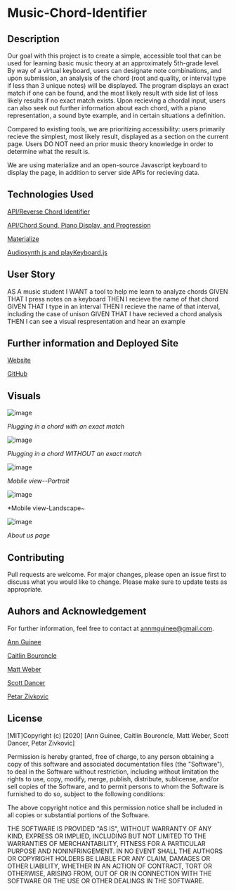 # Music-Chord-Identifier

## Description
Our goal with this project is to create a simple, accessible tool that can be used for learning basic music theory at an approximately 5th-grade level. By way of a virtual keyboard, users can designate note combinations, and upon submission, an analysis of the chord (root and quality, or interval type if less than 3 unique notes) will be displayed. The program displays an exact match if one can be found, and the most likely result with side list of less likely results if no exact match exists. Upon recieving a chordal input, users can also seek out further information about each chord, with a piano representation, a sound byte example, and in certain situations a definition.

Compared to existing tools, we are prioritizing accessibility: users primarily recieve the simplest, most likely result, displayed as a section on the current page. Users DO NOT need an prior music theory knowledge in order to determine what the result is.

We are using materialize and an open-source Javascript keyboard to display the page, in addition to server side APIs for recieving data.


## Technologies Used
[API/Reverse Chord Identifier](www.tofret.com/reverse-chord-finder)

[API/Chord Sound, Piano Display, and Progression](https://www.scales-chords.com/api/)

[Materialize](https://materializecss.com/)

[Audiosynth.js and playKeyboard.js](https://1000mileworld.com/Portfolio/Piano/keyboard.html)



## User Story
AS A music student
I WANT a tool to help me learn to analyze chords
GIVEN THAT I press notes on a keyboard
THEN I recieve the name of that chord
GIVEN THAT I type in an interval
THEN I recieve the name of that interval, including the case of unison
GIVEN THAT I have recieved a chord analysis
THEN I can see a visual respresentation and hear an example


## Further information and Deployed Site
[Website](https://gnuartemis.github.io/Music-Chord-Identifier/index.html)

[GitHub](https://github.com/GnuArtemis/Music-Chord-Identifier) 


## Visuals
![image](https://user-images.githubusercontent.com/69055538/94383998-6a482580-00f6-11eb-85e1-a0873547c49a.png)

*Plugging in a chord with an exact match*


![image](https://user-images.githubusercontent.com/69055538/94384218-daef4200-00f6-11eb-8fcc-998ce9f0896e.png)

*Plugging in a chord WITHOUT an exact match*


![image](https://user-images.githubusercontent.com/69055538/94384309-20137400-00f7-11eb-945a-b24556a6a2be.png)

*Mobile view--Portrait*


![image](https://user-images.githubusercontent.com/69055538/94384415-6668d300-00f7-11eb-81b3-0a53d25c82bd.png)

*Mobile view-Landscape~


![image](https://user-images.githubusercontent.com/69055538/94384623-e2631b00-00f7-11eb-949f-c13672c076f5.png)

*About us page*


## Contributing
Pull requests are welcome. For major changes, please open an issue first to discuss what you would like to change.
Please make sure to update tests as appropriate.
 
## Auhors and Acknowledgement
For further information, feel free to contact at annmguinee@gmail.com.

[Ann Guinee](https://github.com/GnuArtemis)

[Caitlin Bouroncle](https://github.com/caitlinbou)

[Matt Weber](https://github.com/webermg)

[Scott Dancer](https://github.com/ScottDancer)

[Petar Zivkovic](https://github.com/Petar85)


## License
[MIT]Copyright (c) [2020] [Ann Guinee, Caitlin Bouroncle, Matt Weber, Scott Dancer, Petar Zivkovic]

Permission is hereby granted, free of charge, to any person obtaining a copy
of this software and associated documentation files (the "Software"), to deal
in the Software without restriction, including without limitation the rights
to use, copy, modify, merge, publish, distribute, sublicense, and/or sell
copies of the Software, and to permit persons to whom the Software is
furnished to do so, subject to the following conditions:

The above copyright notice and this permission notice shall be included in all
copies or substantial portions of the Software.

THE SOFTWARE IS PROVIDED "AS IS", WITHOUT WARRANTY OF ANY KIND, EXPRESS OR
IMPLIED, INCLUDING BUT NOT LIMITED TO THE WARRANTIES OF MERCHANTABILITY,
FITNESS FOR A PARTICULAR PURPOSE AND NONINFRINGEMENT. IN NO EVENT SHALL THE
AUTHORS OR COPYRIGHT HOLDERS BE LIABLE FOR ANY CLAIM, DAMAGES OR OTHER
LIABILITY, WHETHER IN AN ACTION OF CONTRACT, TORT OR OTHERWISE, ARISING FROM,
OUT OF OR IN CONNECTION WITH THE SOFTWARE OR THE USE OR OTHER DEALINGS IN THE
SOFTWARE.
